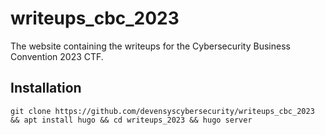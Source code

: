 # writeups_cbc_2023
The website containing the writeups for the Cybersecurity Business Convention 2023 CTF.

## Installation
```
git clone https://github.com/devensyscybersecurity/writeups_cbc_2023 && apt install hugo && cd writeups_2023 && hugo server
```
